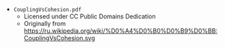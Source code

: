 * `CouplingVsCohesion.pdf `
  * Licensed under CC Public Domains Dedication
  * Originally from https://ru.wikipedia.org/wiki/%D0%A4%D0%B0%D0%B9%D0%BB:CouplingVsCohesion.svg
